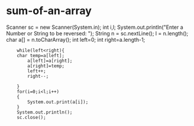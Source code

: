 # sum-of-an-array


Scanner sc = new Scanner(System.in);
		int i,l;
		System.out.println("Enter a Number or String to be reversed: ");
		String n = sc.nextLine();
		l = n.length();
		char a[] = n.toCharArray();
		int left=0;
		int right=a.length-1;
		
		
		while(left<right){
		char temp=a[left];
			a[left]=a[right];
			a[right]=temp;
			left++;
			right--;
		
		}
		for(i=0;i<l;i++)
		{
			System.out.print(a[i]);
		}
		System.out.println();
		sc.close();










